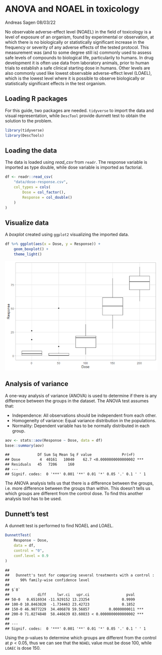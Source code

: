 ANOVA and NOAEL in toxicology
================
Andreas Sagen
08/03/22

No observable adverse-effect level (NOAEL) in the field of toxicology is
a level of exposure of an organism, found by experimental or
observation, at which there is no biologically or statistically
significant increase in the frequency or severity of any adverse effects
of the tested protocol. This measurement was (and to some degree still
is) commonly used to assess safe levels of compounds to biological life,
particularily to humans. In drug development it is often use data from
laboratory animals, prior to human trials to establish a safe clinical
starting dose in humans. Other levels are also commonly used like lowest
observable adverse-effect level (LOAEL), which is the lowest level where
it is possible to observe biologically or statistically significant
effects in the test organism.

## Loading R packages

For this guide, two packages are needed. `tidyverse` to import the data
and visual representation, while `DescTool` provide dunnett test to
obtain the solution to the problem.

``` r
library(tidyverse)
library(DescTools)
```

## Loading the data

The data is loaded using *read_csv* from `readr`. The response variable
is imported as type double, while dose variable is imported as
factorial.

``` r
df <- readr::read_csv(
    "data/dose-response.csv",
    col_types = cols(
        Dose = col_factor(),
        Response = col_double()
    )
)
```

## Visualize data

A *boxplot* created using `ggplot2` visualizing the imported data.

``` r
df %>% ggplot(aes(x = Dose, y = Response)) +
    geom_boxplot() +
    theme_light()
```

![](img/boxplot.png)<!-- -->

## Analysis of variance

A one-way analysis of variance (ANOVA) is used to determine if there is
any difference between the groups in the dataset. The ANOVA test assumes
that:

-   Independence: All observations should be independent from each
    other.
-   Homogeneity of variance: Equal variance distribution in the
    populations.
-   Normality: Dependent variable has to be normally distributed in each
    group.

``` r
aov <- stats::aov(Response ~ Dose, data = df)
base::summary(aov)
```

    ##             Df Sum Sq Mean Sq F value              Pr(>F)    
    ## Dose         4  40161   10040    62.7 <0.0000000000000002 ***
    ## Residuals   45   7206     160                                
    ## ---
    ## Signif. codes:  0 '***' 0.001 '**' 0.01 '*' 0.05 '.' 0.1 ' ' 1

The ANOVA analysis tells us that there is a difference between the
groups, i.e. more difference between the groups than within. This
doesn’t tells us which groups are different from the control dose. To
find this another analysis tool has to be used.

## Dunnett’s test

A dunnett test is performed to find NOAEL and LOAEL.

``` r
DunnettTest(
    Response ~ Dose,
    data = df,
    control = "0",
    conf.level = 0.9
)
```

    ## 
    ##   Dunnett's test for comparing several treatments with a control :  
    ##     90% family-wise confidence level
    ## 
    ## $`0`
    ##             diff     lwr.ci   upr.ci                 pval    
    ## 50-0   0.6516934 -11.929152 13.23254               0.9999    
    ## 100-0 10.8463820  -1.734463 23.42723               0.1852    
    ## 150-0 46.9877229  34.406878 59.56857         0.0000000011 ***
    ## 200-0 71.0274840  58.446639 83.60833 < 0.0000000000000002 ***
    ## 
    ## ---
    ## Signif. codes:  0 '***' 0.001 '**' 0.01 '*' 0.05 '.' 0.1 ' ' 1

Using the p-values to determine which groups are different from the
control at *p* \< 0.05, thus we can see that the `NOAEL` value must be
dose 100, while `LOAEC` is dose 150.
